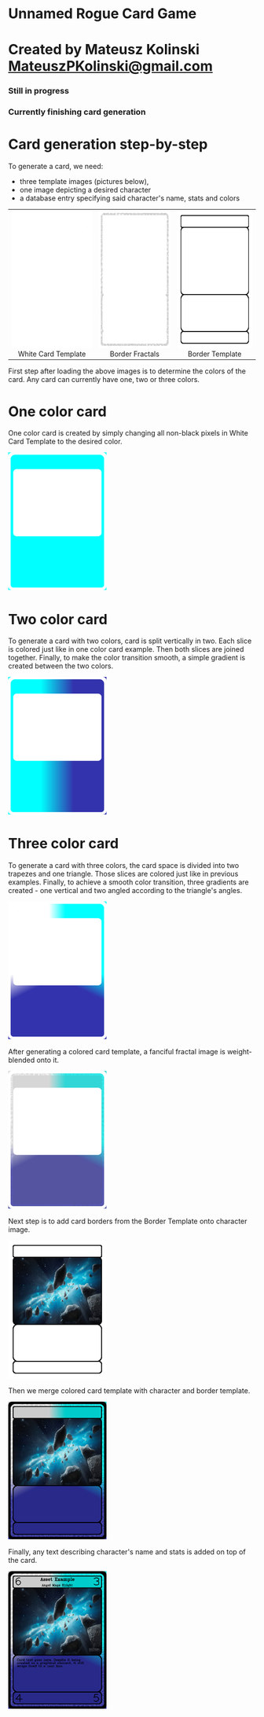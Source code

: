 # Unnamed Rogue Card Game
# Created by Mateusz Kolinski MateuszPKolinski@gmail.com

### Still in progress
### Currently finishing card generation

# Card generation step-by-step

To generate a card, we need:
- three template images (pictures below),
- one image depicting a desired character
- a database entry specifying said character's name, stats and colors

| | | |
|:-----------------------:|:-------------------------:|:-------------------------:|
| <img width="200" height="280" alt="White Template" src="https://raw.githubusercontent.com/MateuszKolinski/RogueProject/refs/heads/main/Templates/WhiteTemplate.png"> White Card Template |  <img width="200" height="280" alt="Sparks image" src="https://raw.githubusercontent.com/MateuszKolinski/RogueProject/refs/heads/main/Templates/Web.png"> Border Fractals | <img width="200" height="280" alt="Border Template" src="https://github.com/MateuszKolinski/RogueProject/blob/main/Templates/InnerBorderTemplate.png?raw=true"> Border Template |

First step after loading the above images is to determine the colors of the card. Any card can currently have one, two or three colors. 

# One color card

One color card is created by simply changing all non-black pixels in White Card Template to the desired color.

<img width="200" height="280" alt="One color" src="https://raw.githubusercontent.com/MateuszKolinski/RogueProject/refs/heads/main/assets/1color.png">

# Two color card

To generate a card with two colors, card is split vertically in two. Each slice is colored just like in one color card example. Then both slices are joined together. Finally, to make the color transition smooth, a simple gradient is created between the two colors.

<img width="200" height="280" alt="One color" src=https://raw.githubusercontent.com/MateuszKolinski/RogueProject/refs/heads/main/assets/2color.png>

# Three color card

To generate a card with three colors, the card space is divided into two trapezes and one triangle. Those slices are colored just like in previous examples. Finally, to achieve a smooth color transition, three gradients are created - one vertical and two angled according to the triangle's angles. 

<img width="200" height="280" alt="One color" src=https://raw.githubusercontent.com/MateuszKolinski/RogueProject/refs/heads/main/assets/3color.png>

After generating a colored card template, a fanciful fractal image is weight-blended onto it.

<img width="200" height="280" alt="One color" src=https://raw.githubusercontent.com/MateuszKolinski/RogueProject/refs/heads/main/assets/sparky.png>

Next step is to add card borders from the Border Template onto character image.

<img width="200" height="280" alt="One color" src=https://raw.githubusercontent.com/MateuszKolinski/RogueProject/refs/heads/main/assets/creature_n_border.png>

Then we merge colored card template with character and border template.

<img width="200" height="280" alt="One color" src=https://raw.githubusercontent.com/MateuszKolinski/RogueProject/refs/heads/main/assets/creature_n_border_n_colour.png>

Finally, any text describing character's name and stats is added on top of the card.

<img width="200" height="280" alt="One color" src=https://raw.githubusercontent.com/MateuszKolinski/RogueProject/refs/heads/main/assets/final.png>
